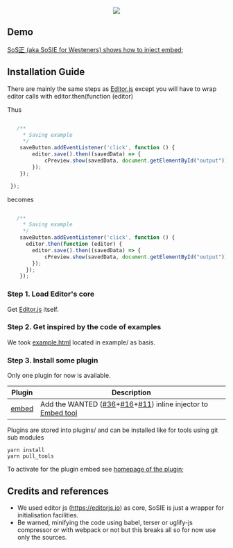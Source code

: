 <a href="https://sosie.sos-productions.com/editor.js/"><p align="center"><img src="https://capella.pics/79ce946a-d636-41cd-aa96-d3bc5ecfde03.jpg"></p></a>

## Demo

[SoS正 (aka SoSIE for Westeners) shows how to inject embed](http://sosie.sos-productions.com/);

## Installation Guide

There are mainly the same steps as  [Editor.js](http://editorjs.io/)
except you will have to wrap editor calls with editor.then(function (editor) 

Thus

```js

   /**
     * Saving example
     */
    saveButton.addEventListener('click', function () {
        editor.save().then((savedData) => {
            cPreview.show(savedData, document.getElementById("output"));
        });
    });

 });

```

becomes

```js

   /**
     * Saving example
     */
    saveButton.addEventListener('click', function () {
      editor.then(function (editor) {
        editor.save().then((savedData) => {
            cPreview.show(savedData, document.getElementById("output"));
        });
      });
    });

```

### Step 1. Load Editor's core

Get [Editor.js](https://github.com/codex-team/editor.js/) itself. 

### Step 2. Get inspired by the code of examples

We took [example.html](https://raw.githubusercontent.com/codex-team/editor.js/next/example/example.html) located in example/  as basis.

### Step 3. Install some plugin

Only one plugin for now is available.

 Plugin | Description
-- | -- 
[embed](https://github.com/sosie-js/embed) | Add the WANTED ([#36](https://github.com/editor-js/embed/issues/36)+[#16](https://github.com/editor-js/embed/issues/16)+[#11](https://github.com/editor-js/embed/issues/11)) inline injector to [Embed tool](https://github.com/editor-js/embed)


Plugins are stored into plugins/ and can be installed like for tools using git sub modules

```shell
yarn install
yarn pull_tools
```

To activate for the plugin embed see [homepage of the plugin](https://github.com/sosie-js/embed);


## Credits and references

- We used editor js (https://editorjs.io) as core, SoSIE is just a wrapper for initialisation facilities.
- Be warned, minifying the code using babel, terser or uglify-js compressor or with webpack or not but this breaks all so for now use only the sources.

